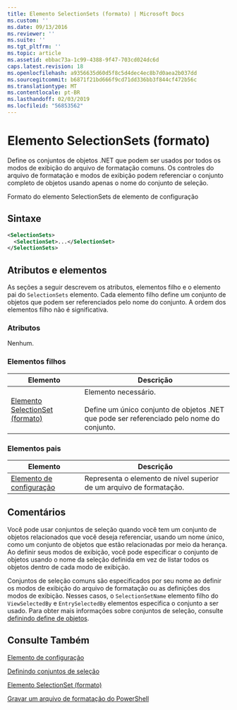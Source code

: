 ```yaml
---
title: Elemento SelectionSets (formato) | Microsoft Docs
ms.custom: ''
ms.date: 09/13/2016
ms.reviewer: ''
ms.suite: ''
ms.tgt_pltfrm: ''
ms.topic: article
ms.assetid: ebbac73a-1c99-4388-9f47-703cd024dc6d
caps.latest.revision: 18
ms.openlocfilehash: a9356635d60d5f8c5d4dec4ec8b7d0aea2b037dd
ms.sourcegitcommit: b6871f21bd666f9cd71dd336bb3f844cf472b56c
ms.translationtype: MT
ms.contentlocale: pt-BR
ms.lasthandoff: 02/03/2019
ms.locfileid: "56853562"
---
```

# <a name="selectionsets-element-format"></a>Elemento SelectionSets (formato)

Define os conjuntos de objetos .NET que podem ser usados por todos os modos de exibição do arquivo de formatação comuns. Os controles do arquivo de formatação e modos de exibição podem referenciar o conjunto completo de objetos usando apenas o nome do conjunto de seleção.

Formato do elemento SelectionSets de elemento de configuração

## <a name="syntax"></a>Sintaxe

```xml
<SelectionSets>
  <SelectionSet>...</SelectionSet>
</SelectionSets>
```

## <a name="attributes-and-elements"></a>Atributos e elementos

As seções a seguir descrevem os atributos, elementos filho e o elemento pai do `SelectionSets` elemento. Cada elemento filho define um conjunto de objetos que podem ser referenciados pelo nome do conjunto. A ordem dos elementos filho não é significativa.

### <a name="attributes"></a>Atributos

Nenhum.

### <a name="child-elements"></a>Elementos filhos

|Elemento|Descrição|
|-------------|-----------------|
|[Elemento SelectionSet (formato)](./selectionset-element-format.md)|Elemento necessário.<br /><br /> Define um único conjunto de objetos .NET que pode ser referenciado pelo nome do conjunto.|

### <a name="parent-elements"></a>Elementos pais

|Elemento|Descrição|
|-------------|-----------------|
|[Elemento de configuração](./configuration-element-format.md)|Representa o elemento de nível superior de um arquivo de formatação.|

## <a name="remarks"></a>Comentários

Você pode usar conjuntos de seleção quando você tem um conjunto de objetos relacionados que você deseja referenciar, usando um nome único, como um conjunto de objetos que estão relacionadas por meio da herança. Ao definir seus modos de exibição, você pode especificar o conjunto de objetos usando o nome da seleção definida em vez de listar todos os objetos dentro de cada modo de exibição.

Conjuntos de seleção comuns são especificados por seu nome ao definir os modos de exibição do arquivo de formatação ou as definições dos modos de exibição. Nesses casos, o `SelectionSetName` elemento filho do `ViewSelectedBy` e `EntrySelectedBy` elementos especifica o conjunto a ser usado. Para obter mais informações sobre conjuntos de seleção, consulte [definindo define de objetos](./defining-selection-sets.md).

## <a name="see-also"></a>Consulte Também

[Elemento de configuração](./configuration-element-format.md)

[Definindo conjuntos de seleção](./defining-selection-sets.md)

[Elemento SelectionSet (formato)](./selectionset-element-format.md)

[Gravar um arquivo de formatação do PowerShell](./writing-a-powershell-formatting-file.md)
